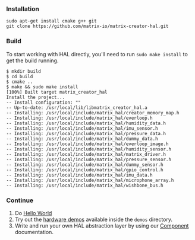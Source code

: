 ### Installation

```
sudo apt-get install cmake g++ git
git clone https://github.com/matrix-io/matrix-creator-hal.git
```

### Build
To start working with HAL directly, you'll need to run `sudo make install` to get the build running. 

```
$ mkdir build
$ cd build
$ cmake ..
$ make && sudo make install
[100%] Built target matrix_creator_hal
Install the project...
-- Install configuration: ""
-- Up-to-date: /usr/local/lib/libmatrix_creator_hal.a
-- Installing: /usr/local/include/matrix_hal/creator_memory_map.h
-- Installing: /usr/local/include/matrix_hal/everloop.h
-- Installing: /usr/local/include/matrix_hal/humidity_data.h
-- Installing: /usr/local/include/matrix_hal/imu_sensor.h
-- Installing: /usr/local/include/matrix_hal/pressure_data.h
-- Installing: /usr/local/include/matrix_hal/dummy_data.h
-- Installing: /usr/local/include/matrix_hal/everloop_image.h
-- Installing: /usr/local/include/matrix_hal/humidity_sensor.h
-- Installing: /usr/local/include/matrix_hal/matrix_driver.h
-- Installing: /usr/local/include/matrix_hal/pressure_sensor.h
-- Installing: /usr/local/include/matrix_hal/dummy_sensor.h
-- Installing: /usr/local/include/matrix_hal/gpio_control.h
-- Installing: /usr/local/include/matrix_hal/imu_data.h
-- Installing: /usr/local/include/matrix_hal/microphone_array.h
-- Installing: /usr/local/include/matrix_hal/wishbone_bus.h
```

### Continue
1. Do [Hello World](./hello-world.md)
1. Try out the [hardware demos](../examples/hardware-demos.md) available inside the `demos` directory.
1. Write and run your own HAL abstraction layer by using our [Component](../components/) documentation.
